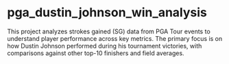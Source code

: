 # pga_dustin_johnson_win_analysis
This project analyzes strokes gained (SG) data from PGA Tour events to understand player performance across key metrics. The primary focus is on how Dustin Johnson performed during his tournament victories, with comparisons against other top-10 finishers and field averages.
